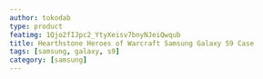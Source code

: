 ```yaml
---
author: tokodab
type: product
featimg: 1Qjo2fIJpc2_YtyXeisv7bnyNJeiQwqub
title: Hearthstone Heroes of Warcraft Samsung Galaxy S9 Case
tags: [samsung, galaxy, s9]
category: [samsung]
---
```

